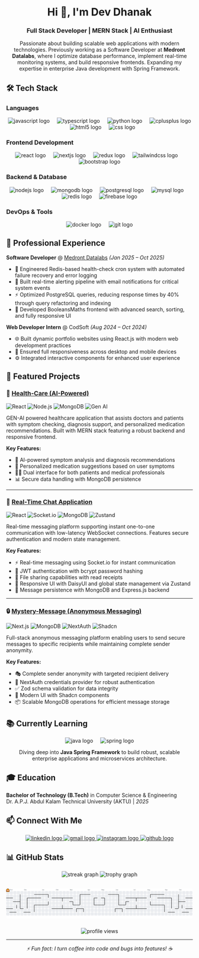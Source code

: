 <h1 align="center">Hi 👋, I'm Dev Dhanak</h1>
<h3 align="center">Full Stack Developer | MERN Stack | AI Enthusiast</h3>

<p align="center">
  Passionate about building scalable web applications with modern technologies. Previously working as a Software Developer at <strong>Medront Datalabs</strong>, where I optimize database performance, implement real-time monitoring systems, and build responsive frontends. Expanding my expertise in enterprise Java development with Spring Framework.
</p>

###

## 🛠️ Tech Stack

### Languages
<div align="center">
  <img src="https://cdn.jsdelivr.net/gh/devicons/devicon/icons/javascript/javascript-original.svg" height="50" alt="javascript logo"  />
  <img width="12" />
  <img src="https://cdn.jsdelivr.net/gh/devicons/devicon/icons/typescript/typescript-original.svg" height="50" alt="typescript logo"  />
  <img width="12" />
  <img src="https://skillicons.dev/icons?i=py" height="50" alt="python logo"  />
  <img width="12" />
  <img src="https://cdn.jsdelivr.net/gh/devicons/devicon/icons/cplusplus/cplusplus-original.svg" height="50" alt="cplusplus logo"  />
  <img width="12" />
  <img src="https://cdn.jsdelivr.net/gh/devicons/devicon/icons/html5/html5-original.svg" height="50" alt="html5 logo"  />
  <img width="12" />
  <img src="https://cdn.jsdelivr.net/gh/devicons/devicon/icons/css3/css3-original.svg" height="50" alt="css logo"  />
</div>

### Frontend Development
<div align="center">
  <img src="https://cdn.jsdelivr.net/gh/devicons/devicon/icons/react/react-original.svg" height="50" alt="react logo"  />
  <img width="12" />
  <img src="https://skillicons.dev/icons?i=nextjs" height="50" alt="nextjs logo"  />
  <img width="12" />
  <img src="https://cdn.jsdelivr.net/gh/devicons/devicon/icons/redux/redux-original.svg" height="50" alt="redux logo"  />
  <img width="12" />
  <img src="https://skillicons.dev/icons?i=tailwind" height="50" alt="tailwindcss logo"  />
  <img width="12" />
  <img src="https://cdn.jsdelivr.net/gh/devicons/devicon/icons/bootstrap/bootstrap-original.svg" height="50" alt="bootstrap logo"  />
</div>

### Backend & Database
<div align="center">
  <img src="https://cdn.jsdelivr.net/gh/devicons/devicon/icons/nodejs/nodejs-original.svg" height="50" alt="nodejs logo"  />
  <img width="12" />
  <img src="https://cdn.jsdelivr.net/gh/devicons/devicon/icons/mongodb/mongodb-original.svg" height="50" alt="mongodb logo"  />
  <img width="12" />
  <img src="https://cdn.jsdelivr.net/gh/devicons/devicon/icons/postgresql/postgresql-original.svg" height="50" alt="postgresql logo"  />
  <img width="12" />
  <img src="https://cdn.jsdelivr.net/gh/devicons/devicon/icons/mysql/mysql-original.svg" height="50" alt="mysql logo"  />
  <img width="12" />
  <img src="https://cdn.jsdelivr.net/gh/devicons/devicon/icons/redis/redis-original.svg" height="50" alt="redis logo"  />
  <img width="12" />
  <img src="https://cdn.jsdelivr.net/gh/devicons/devicon/icons/firebase/firebase-plain.svg" height="50" alt="firebase logo"  />
</div>

### DevOps & Tools
<div align="center">
  <img src="https://cdn.jsdelivr.net/gh/devicons/devicon/icons/docker/docker-original.svg" height="50" alt="docker logo"  />
  <img width="12" />
  <img src="https://cdn.jsdelivr.net/gh/devicons/devicon/icons/git/git-original.svg" height="50" alt="git logo"  />
</div>

###

## 💼 Professional Experience

**Software Developer** @ [Medront Datalabs](https://medront.com) *(Jan 2025 – Oct 2025)*
- 🔧 Engineered Redis-based health-check cron system with automated failure recovery and error logging
- 📧 Built real-time alerting pipeline with email notifications for critical system events
- ⚡ Optimized PostgreSQL queries, reducing response times by 40% through query refactoring and indexing
- 🎨 Developed BooleansMaths frontend with advanced search, sorting, and fully responsive UI

**Web Developer Intern** @ CodSoft *(Aug 2024 – Oct 2024)*
- 🌐 Built dynamic portfolio websites using React.js with modern web development practices
- 📱 Ensured full responsiveness across desktop and mobile devices
- ⚙️ Integrated interactive components for enhanced user experience

###

## 🚀 Featured Projects

### 🏥 [Health-Care (AI-Powered)](https://moonlit-daffodil-b3863a.netlify.app/)
<p>
  <img src="https://img.shields.io/badge/React-61DAFB?style=flat&logo=react&logoColor=black" alt="React" />
  <img src="https://img.shields.io/badge/Node.js-339933?style=flat&logo=node.js&logoColor=white" alt="Node.js" />
  <img src="https://img.shields.io/badge/MongoDB-47A248?style=flat&logo=mongodb&logoColor=white" alt="MongoDB" />
  <img src="https://img.shields.io/badge/AI-Generative-FF6F00?style=flat" alt="Gen AI" />
</p>

GEN-AI powered healthcare application that assists doctors and patients with symptom checking, diagnosis support, and personalized medication recommendations. Built with MERN stack featuring a robust backend and responsive frontend.

**Key Features:**
- 🤖 AI-powered symptom analysis and diagnosis recommendations
- 💊 Personalized medication suggestions based on user symptoms
- 👨‍⚕️ Dual interface for both patients and medical professionals
- 📊 Secure data handling with MongoDB persistence

---

### 💬 [Real-Time Chat Application](link-to-source)
<p>
  <img src="https://img.shields.io/badge/React-61DAFB?style=flat&logo=react&logoColor=black" alt="React" />
  <img src="https://img.shields.io/badge/Socket.io-010101?style=flat&logo=socket.io&logoColor=white" alt="Socket.io" />
  <img src="https://img.shields.io/badge/MongoDB-47A248?style=flat&logo=mongodb&logoColor=white" alt="MongoDB" />
  <img src="https://img.shields.io/badge/Zustand-443E38?style=flat" alt="Zustand" />
</p>

Real-time messaging platform supporting instant one-to-one communication with low-latency WebSocket connections. Features secure authentication and modern state management.

**Key Features:**
- ⚡ Real-time messaging using Socket.io for instant communication
- 🔐 JWT authentication with bcrypt password hashing
- 📁 File sharing capabilities with read receipts
- 🎨 Responsive UI with DaisyUI and global state management via Zustand
- 💾 Message persistence with MongoDB and Express.js backend

---

### 🔒 [Mystery-Message (Anonymous Messaging)](link-to-source)
<p>
  <img src="https://img.shields.io/badge/Next.js-000000?style=flat&logo=next.js&logoColor=white" alt="Next.js" />
  <img src="https://img.shields.io/badge/MongoDB-47A248?style=flat&logo=mongodb&logoColor=white" alt="MongoDB" />
  <img src="https://img.shields.io/badge/NextAuth-000000?style=flat&logo=next.js&logoColor=white" alt="NextAuth" />
  <img src="https://img.shields.io/badge/Shadcn_UI-000000?style=flat" alt="Shadcn" />
</p>

Full-stack anonymous messaging platform enabling users to send secure messages to specific recipients while maintaining complete sender anonymity.

**Key Features:**
- 🎭 Complete sender anonymity with targeted recipient delivery
- 🔐 NextAuth credentials provider for robust authentication
- ✅ Zod schema validation for data integrity
- 🎨 Modern UI with Shadcn components
- 📦 Scalable MongoDB operations for efficient message storage

###

## 📚 Currently Learning

<p align="center">
  <img src="https://cdn.jsdelivr.net/gh/devicons/devicon/icons/java/java-original.svg" height="50" alt="java logo" />
  <img width="12" />
  <img src="https://cdn.jsdelivr.net/gh/devicons/devicon/icons/spring/spring-original.svg" height="50" alt="spring logo" />
</p>

<p align="center">
  Diving deep into <strong>Java Spring Framework</strong> to build robust, scalable enterprise applications and microservices architecture.
</p>

###

## 🎓 Education

**Bachelor of Technology (B.Tech)** in Computer Science & Engineering  
Dr. A.P.J. Abdul Kalam Technical University (AKTU) | *2025*

###

## 📫 Connect With Me

<div align="center">
  <a href="https://www.linkedin.com/in/dev-23x/" target="_blank">
    <img src="https://img.shields.io/static/v1?message=LinkedIn&logo=linkedin&label=&color=0077B5&logoColor=white&labelColor=&style=for-the-badge" height="25" alt="linkedin logo"  />
  </a>
  <a href="mailto:devdhanak129@gmail.com" target="_blank">
    <img src="https://img.shields.io/static/v1?message=Gmail&logo=gmail&label=&color=D14836&logoColor=white&labelColor=&style=for-the-badge" height="25" alt="gmail logo"  />
  </a>
  <a href="https://www.instagram.com/_dev_23x/" target="_blank">
    <img src="https://img.shields.io/static/v1?message=Instagram&logo=instagram&label=&color=E4405F&logoColor=white&labelColor=&style=for-the-badge" height="25" alt="instagram logo"  />
  </a>
  <a href="https://github.com/devdhanak" target="_blank">
    <img src="https://img.shields.io/static/v1?message=GitHub&logo=github&label=&color=181717&logoColor=white&labelColor=&style=for-the-badge" height="25" alt="github logo"  />
  </a>
</div>

###

## 📊 GitHub Stats
<div align="center" style="margin-bottom: 30px;">
  <img src="https://github-readme-streak-stats.herokuapp.com/?user=devdhanak&theme=dracula&hide_border=false" height="150" alt="streak graph" />
  <img src="https://github-profile-trophy.vercel.app?username=devdhanak&theme=dracula&column=-1&row=1&margin-w=8&margin-h=8&no-bg=false&no-frame=false&order=4" height="150" alt="trophy graph" />
</div>


###

<picture>
  <source media="(prefers-color-scheme: dark)" srcset="https://raw.githubusercontent.com/devdhanak/devdhanak/output/pacman-contribution-graph-dark.svg">
  <source media="(prefers-color-scheme: light)" srcset="https://raw.githubusercontent.com/devdhanak/devdhanak/output/pacman-contribution-graph.svg">
  <img alt="pacman contribution graph" src="https://raw.githubusercontent.com/devdhanak/devdhanak/output/pacman-contribution-graph.svg">
</picture>

###

<p align="center">
  <img src="https://komarev.com/ghpvc/?username=devdhanak&label=Profile%20views&color=0e75b6&style=flat" alt="profile views" />
</p>

---

<p align="center">
  <i>⚡ Fun fact: I turn coffee into code and bugs into features! ☕️</i>
</p>
